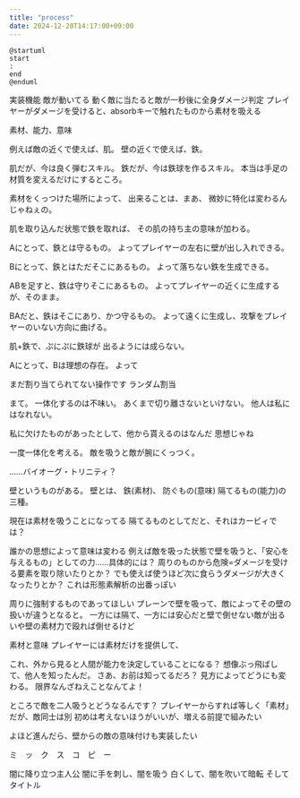 ```yaml
---
title: "process"
date: 2024-12-20T14:17:00+09:00
---
```

```plantuml
@startuml
start
:
end
@enduml
```

実装機能
敵が動いてる
動く敵に当たると敵が一秒後に全身ダメージ判定
プレイヤーがダメージを受けると、absorbキーで触れたものから素材を吸える


素材、能力、意味

例えば敵の近くで使えば、肌。
壁の近くで使えば、鉄。

肌だが、今は良く弾むスキル。
鉄だが、今は鉄球を作るスキル。
本当は手足の材質を変えるだけにするところ。

素材をくっつけた場所によって、
出来ることは、まあ、
微妙に特化は変わるんじゃねぇの。

肌を取り込んだ状態で鉄を取れば、
その肌の持ち主の意味が加わる。

Aにとって、鉄とは守るもの。
よってプレイヤーの左右に壁が出し入れできる。

Bにとって、鉄とはただそこにあるもの。
よって落ちない鉄を生成できる。

ABを足すと、鉄は守りそこにあるもの。
よってプレイヤーの近くに生成するが、そのまま。

BAだと、鉄はそこにあり、かつ守るもの。
よって遠くに生成し、攻撃をプレイヤーのいない方向に曲げる。

肌+鉄で、ぷにぷに鉄球が
出るようには成らない。

Aにとって、Bは理想の存在。
よって



まだ割り当てられてない操作です
ランダム割当


まて。
一体化するのは不味い。
あくまで切り離さないといけない。
他人は私にはなれない。

私に欠けたものがあったとして、他から貰えるのはなんだ
思想じゃね

一度一体化を考える。
敵を吸うと敵が腕にくっつく。

……バイオーグ・トリニティ？


壁というものがある。
壁とは、
鉄(素材)、
防ぐもの(意味)
隔てるもの(能力)の三種。

現在は素材を吸うことになってる
隔てるものとしてだと、それはカービィでは？

誰かの思想によって意味は変わる
例えば敵を吸った状態で壁を吸うと、「安心を与えるもの」としての力……具体的には？
周りのものから危険=ダメージを受ける要素を取り除いたりとか？
でも使えば使うほど次に食らうダメージが大きくなったりとか？
これは形態素解析の出番っぽい

周りに強制するものであってほしい
プレーンで壁を吸って、敵によってその壁の扱いが違うとなると。
一方には隔て、一方には安心だと壁で倒せない敵が出る
いや壁の素材力で殴れば倒せるけど

素材と意味
プレイヤーには素材だけを提供して、

これ、外から見ると人間が能力を決定していることになる？
想像ぶっ飛ばして、他人を知ったんだ。
さあ、お前は知ってるだろ？
見方によってどうにも変わる。
限界なんざねえことなんてよ！

ところで敵を二人吸うとどうなるんです？
プレイヤーからすれば等しく「素材」だが、敵同士は別
初めは考えないほうがいいが、増える前提で組みたい



よほど進んだら、壁からの敵の意味付けも実装したい

ミ　ッ　ク　ス　コ　ピ　ー

闇に降り立つ主人公
闇に手を刺し、闇を吸う
白くして、闇を吹いて暗転
そしてタイトル
